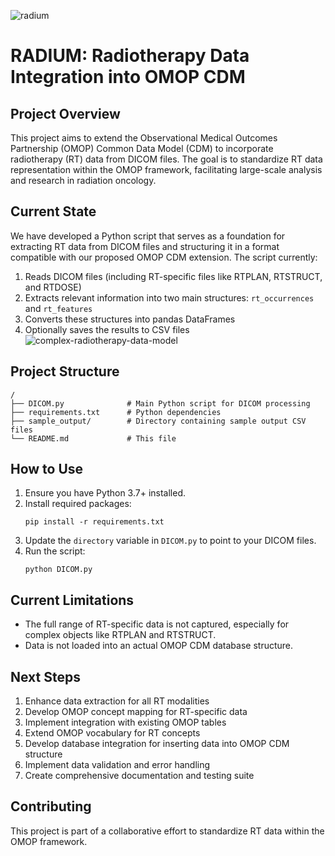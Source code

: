 

![radium](./download_3.png)

# RADIUM: Radiotherapy Data Integration into OMOP CDM

## Project Overview

This project aims to extend the Observational Medical Outcomes Partnership (OMOP) Common Data Model (CDM) to incorporate radiotherapy (RT) data from DICOM files. The goal is to standardize RT data representation within the OMOP framework, facilitating large-scale analysis and research in radiation oncology.

## Current State

We have developed a Python script that serves as a foundation for extracting RT data from DICOM files and structuring it in a format compatible with our proposed OMOP CDM extension. The script currently:

1. Reads DICOM files (including RT-specific files like RTPLAN, RTSTRUCT, and RTDOSE)
2. Extracts relevant information into two main structures: `rt_occurrences` and `rt_features`
3. Converts these structures into pandas DataFrames
4. Optionally saves the results to CSV files
![complex-radiotherapy-data-model](https://github.com/user-attachments/assets/1fbfc9ae-a830-4bf9-b809-6eaa8796d5e3)

## Project Structure

```
/
├── DICOM.py              # Main Python script for DICOM processing
├── requirements.txt      # Python dependencies
├── sample_output/        # Directory containing sample output CSV files
└── README.md             # This file
```

## How to Use

1. Ensure you have Python 3.7+ installed.
2. Install required packages:
   ```
   pip install -r requirements.txt
   ```
3. Update the `directory` variable in `DICOM.py` to point to your DICOM files.
4. Run the script:
   ```
   python DICOM.py
   ```

## Current Limitations

- The full range of RT-specific data is not captured, especially for complex objects like RTPLAN and RTSTRUCT.
- Data is not loaded into an actual OMOP CDM database structure.

## Next Steps

1. Enhance data extraction for all RT modalities
2. Develop OMOP concept mapping for RT-specific data
3. Implement integration with existing OMOP tables
4. Extend OMOP vocabulary for RT concepts
5. Develop database integration for inserting data into OMOP CDM structure
6. Implement data validation and error handling
7. Create comprehensive documentation and testing suite

## Contributing

This project is part of a collaborative effort to standardize RT data within the OMOP framework. 

